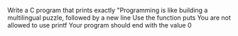 Write a C program that prints exactly "Programming is like building a multilingual puzzle, followed by a new line
    Use the function puts
    You are not allowed to use printf
    Your program should end with the value 0

